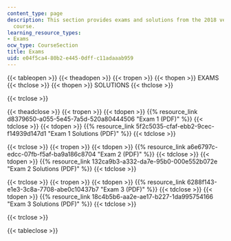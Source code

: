 ```yaml
---
content_type: page
description: This section provides exams and solutions from the 2018 version of this
  course.
learning_resource_types:
- Exams
ocw_type: CourseSection
title: Exams
uid: e04f5ca4-80b2-e445-0dff-c11adaaab959
---
```


{{< tableopen >}}
{{< theadopen >}}
{{< tropen >}}
{{< thopen >}}
EXAMS
{{< thclose >}}
{{< thopen >}}
SOLUTIONS
{{< thclose >}}

{{< trclose >}}

{{< theadclose >}}
{{< tropen >}}
{{< tdopen >}}
{{% resource_link d8379650-a055-5e45-7a5d-520a80444506 "Exam 1 (PDF)" %}}
{{< tdclose >}}
{{< tdopen >}}
{{% resource_link 5f2c5035-cfaf-ebb2-9cec-f14939d147d1 "Exam 1 Solutions (PDF)" %}}
{{< tdclose >}}

{{< trclose >}}
{{< tropen >}}
{{< tdopen >}}
{{% resource_link a6e6797c-edcc-07fb-f5af-ba9a186c8704 "Exam 2 (PDF)" %}}
{{< tdclose >}}
{{< tdopen >}}
{{% resource_link 132ca9b3-a332-da7e-95b0-000e552b072e "Exam 2 Solutions (PDF)" %}}
{{< tdclose >}}

{{< trclose >}}
{{< tropen >}}
{{< tdopen >}}
{{% resource_link 6288f143-e1e3-3c8a-7708-abe0c10437b7 "Exam 3 (PDF)" %}}
{{< tdclose >}}
{{< tdopen >}}
{{% resource_link 18c4b5b6-aa2e-ae17-b227-1da995754166 "Exam 3 Solutions (PDF)" %}}
{{< tdclose >}}

{{< trclose >}}

{{< tableclose >}}